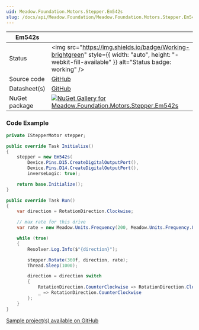 ```yaml
---
uid: Meadow.Foundation.Motors.Stepper.Em542s
slug: /docs/api/Meadow.Foundation/Meadow.Foundation.Motors.Stepper.Em542s
---
```


| Em542s | |
|--------|--------|
| Status | <img src="https://img.shields.io/badge/Working-brightgreen" style={{ width: "auto", height: "-webkit-fill-available" }} alt="Status badge: working" /> |
| Source code | [GitHub](https://github.com/WildernessLabs/Meadow.Foundation/tree/main/Source/Meadow.Foundation.Peripherals/Motors.Stepper.Em542s) |
| Datasheet(s) | [GitHub](https://github.com/WildernessLabs/Meadow.Foundation/tree/main/Source/Meadow.Foundation.Peripherals/Motors.Stepper.Em542s/Datasheet) |
| NuGet package | <a href="https://www.nuget.org/packages/Meadow.Foundation.Motors.Stepper.Em542s/" target="_blank"><img src="https://img.shields.io/nuget/v/Meadow.Foundation.Motors.Stepper.Em542s.svg?label=Meadow.Foundation.Motors.Stepper.Em542s" alt="NuGet Gallery for Meadow.Foundation.Motors.Stepper.Em542s" /></a> |

### Code Example

```csharp
private IStepperMotor stepper;

public override Task Initialize()
{
    stepper = new Em542s(
        Device.Pins.D15.CreateDigitalOutputPort(),
        Device.Pins.D14.CreateDigitalOutputPort(),
        inverseLogic: true);

    return base.Initialize();
}

public override Task Run()
{
    var direction = RotationDirection.Clockwise;

    // max rate for this drive
    var rate = new Meadow.Units.Frequency(200, Meadow.Units.Frequency.UnitType.Kilohertz);

    while (true)
    {
        Resolver.Log.Info($"{direction}");

        stepper.Rotate(360f, direction, rate);
        Thread.Sleep(1000);

        direction = direction switch
        {
            RotationDirection.CounterClockwise => RotationDirection.Clockwise,
            _ => RotationDirection.CounterClockwise
        };
    }
}

```

[Sample project(s) available on GitHub](https://github.com/WildernessLabs/Meadow.Foundation/tree/main/Source/Meadow.Foundation.Peripherals/Motors.Stepper.Em542s/Samples/Em542s_Sample)

